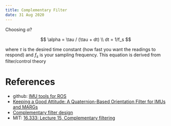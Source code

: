 ```yaml
---
title: Complementary Filter
date: 31 Aug 2020
---
```


Choosing $\alpha$?

$$
\alpha = \tau / (\tau + dt) \\
dt = 1/f_s
$$

where $\tau$ is the desired time constant (how fast you want the readings to respond) 
and $f_s$ is your sampling frequency. This equation is derived from filter/control theory

# References

- github: [IMU tools for ROS](https://github.com/ccny-ros-pkg/imu_tools)
- [Keeping a Good Attitude: A Quaternion-Based Orientation Filter for IMUs and MARGs](https://www.mdpi.com/1424-8220/15/8/19302)
- [Complementary filter design](https://gunjanpatel.wordpress.com/2016/07/07/complementary-filter-design/)
- MIT: [16.333: Lecture 15, Complementary filtering](https://ocw.mit.edu/courses/aeronautics-and-astronautics/16-333-aircraft-stability-and-control-fall-2004/lecture-notes/lecture_15.pdf)
